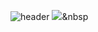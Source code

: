 ![header](https://capsule-render.vercel.app/api?type=wave&color=gradient&height=300&section=header&text=JUNGHOON&fontSize=90)
<img src="https://img.shields.io/badge/Python-3766AB?style=flat-square&logo=Python&logoColor=white"/></a>&nbsp 
